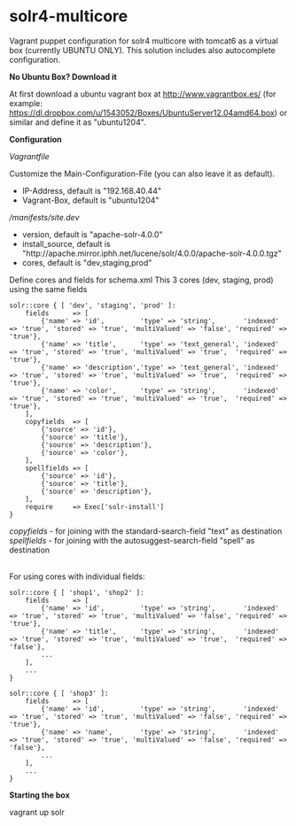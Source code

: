 solr4-multicore
===============

Vagrant puppet configuration for solr4 multicore with tomcat6 as a virtual box (currently UBUNTU ONLY).
This solution includes also autocomplete configuration.


<b>No Ubuntu Box? Download it</b>

At first download a ubuntu vagrant box at http://www.vagrantbox.es/ (for example: https://dl.dropbox.com/u/1543052/Boxes/UbuntuServer12.04amd64.box) or similar and define it as "ubuntu1204".

<b>Configuration</b>

<i>Vagrantfile</i>

Customize the Main-Configuration-File (you can also leave it as default).

<ul>
    <li>IP-Address, default is "192.168.40.44"</li>
    <li>Vagrant-Box, default is "ubuntu1204"</li>
</ul>

<i>/manifests/site.dev</i>

<ul>
    <li>version, default is "apache-solr-4.0.0"</li>
    <li>install_source, default is "http://apache.mirror.iphh.net/lucene/solr/4.0.0/apache-solr-4.0.0.tgz"</li>
    <li>cores, default is "dev,staging,prod"</li>
</ul>

Define cores and fields for schema.xml
This 3 cores (dev, staging, prod) using the same fields

```
solr::core { [ 'dev', 'staging', 'prod' ]:
    fields      => [
        {'name' => 'id',         'type' => 'string',       'indexed' => 'true', 'stored' => 'true', 'multiValued' => 'false', 'required' => 'true'},
        {'name' => 'title',      'type' => 'text_general', 'indexed' => 'true', 'stored' => 'true', 'multiValued' => 'true',  'required' => 'true'},
        {'name' => 'description','type' => 'text_general', 'indexed' => 'true', 'stored' => 'true', 'multiValued' => 'true',  'required' => 'true'},
        {'name' => 'color',      'type' => 'string',       'indexed' => 'true', 'stored' => 'true', 'multiValued' => 'true',  'required' => 'true'},
    ],
    copyfields  => [
        {'source' => 'id'},
        {'source' => 'title'},
        {'source' => 'description'},
        {'source' => 'color'},
    ],
    spellfields => [
        {'source' => 'id'},
        {'source' => 'title'},
        {'source' => 'description'},
    ],
    require     => Exec['solr-install']
}

```

<i>copyfields</i> - for joining with the standard-search-field "text" as destination <br />
<i>spellfields</i> - for joining with the autosuggest-search-field "spell" as destination<br /><br />

For using cores with individual fields:

```
solr::core { [ 'shop1', 'shop2' ]:
    fields      => [
        {'name' => 'id',         'type' => 'string',       'indexed' => 'true', 'stored' => 'true', 'multiValued' => 'false', 'required' => 'true'},
        {'name' => 'title',      'type' => 'string',       'indexed' => 'true', 'stored' => 'true', 'multiValued' => 'true',  'required' => 'false'},
        ...
    ],
    ...
}

solr::core { [ 'shop3' ]:
    fields      => [
        {'name' => 'id',         'type' => 'string',       'indexed' => 'true', 'stored' => 'true', 'multiValued' => 'false', 'required' => 'true'},
        {'name' => 'name',       'type' => 'string',       'indexed' => 'true', 'stored' => 'true', 'multiValued' => 'false', 'required' => 'false'},
        ...
    ],
    ...
}

```


<b>Starting the box</b>

vagrant up solr






